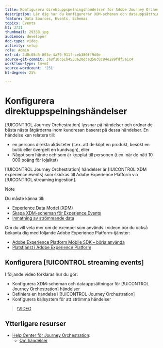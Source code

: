 ```yaml
---
title: Konfigurera direktuppspelningshändelser för Adobe Journey Orchestration
description: Lär dig hur du konfigurerar XDM-scheman och datauppsättningar för Journey Orchestration-händelser, definierar en händelse i Journey Orchestration och konfigurerar källsystem för att direktuppspela händelser.
feature: Data Sources, Events, Schemas
topics: Events
kt: 3731
thumbnail: 29338.jpg
audience: developer
doc-type: video
activity: setup
role: Admin
exl-id: 2d0c05d5-803e-4a79-911f-ceb380ff9d0e
source-git-commit: 3a8f10c61b4533628dce358c0c84e289fdf5a1c4
workflow-type: tm+mt
source-wordcount: '251'
ht-degree: 25%

---
```


# Konfigurera direktuppspelningshändelser

[!UICONTROL Journey Orchestration] lyssnar på händelser och ordnar de bästa nästa åtgärderna inom kundresan baserat på dessa händelser. En händelse kan relatera till:

* en persons direkta aktiviteter (t.ex. att de köpt en produkt, besökt en butik eller övergett en kundvagn), eller
* Något som hände och som är kopplat till personen (t.ex. när de nått 10 000 poäng för lojalitet)

[!UICONTROL Journey Orchestration] händelser är [!UICONTROL XDM experience events] som skickas till Adobe Experience Platform via [!UICONTROL streaming ingestion].

>[!NOTE]
>
>Du måste känna till:
>
>* [Experience Data Model (XDM)](https://docs.adobe.com/content/help/sv-SE/platform-learn/tutorials/schemas/understanding-the-xdm-system-and-experience-data-model.html)
>* [Skapa XDM-scheman för Experience Events](https://docs.adobe.com/content/help/sv-SE/platform-learn/tutorials/schemas/create-your-first-schema-with-out-of-the-box-components.html)
>* [Inmatning av strömmande data](https://docs.adobe.com/content/help/en/platform-learn/tutorials/data-ingestion/understanding-streaming-ingestion.html)
>
>Om du vill veta mer om de exempel som används i videon bör du också bekanta dig med följande Adobe Experience Platform-tjänster:
>
>* [Adobe Experience Platform Mobile SDK – börja använda](https://docs.adobe.com/content/help/sv-SE/core-services-learn/tutorials/launch-mobile/understanding-the-mobile-sdks.html)
>* [Platstjänst i Adobe Experience Platform](https://docs.adobe.com/content/help/sv-SE/places/using/home.html)


## Konfigurera [!UICONTROL streaming events]

I följande video förklaras hur du gör:

* Konfigurera XDM-scheman och datauppsättningar för [!UICONTROL Journey Orchestration] händelser
* Definiera en händelse i [!UICONTROL Journey Orchestration]
* Konfigurera källsystem för att strömma händelser

>[!VIDEO](https://video.tv.adobe.com/v/29338?quality=12)

## Ytterligare resurser

* [Help Center för Journey Orchestration](https://docs.adobe.com/content/help/sv/journeys/using/journey-orchestration-home.html):
   * [Om händelser](https://docs.adobe.com/content/help/en/journeys/using/events-journeys/about-events.html)
